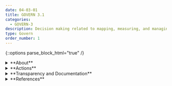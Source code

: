 ```yaml
---
date: 04-03-01
title: GOVERN 3.1
categories:
  - GOVERN-3
description: Decision making related to mapping, measuring, and managing AI risks throughout the lifecycle is informed by a demographically and disciplinarily diverse team, including internal and external personnel. 
type: Govern
order_number: 1
---
```


{::options parse_block_html="true" /}


<details>
<summary markdown="span">**About**</summary>
<br>
To enhance organizational capacity and capability for anticipating risks, AI actors should reflect a diversity of experience, expertise and backgrounds. Consultation with external personnel may be necessary when internal teams lack a diverse range of lived experiences or disciplinary expertise.

To extend the benefits of diversity, equity, and inclusion to both the users and AI actors, it is recommended that teams are composed of a diverse group of individuals who reflect a range of backgrounds, perspectives and expertise. 

Without commitment from senior leadership, beneficial aspects of team diversity and inclusion can be overridden by unstated organizational incentives that inadvertently conflict with the broader values of a diverse workforce.

</details>

<details>
<summary markdown="span">**Actions**</summary>
<br>
Organizational management can:
* Define policies and hiring practices at the outset that promote interdisciplinary roles, competencies, skills, and capacity for AI efforts.
* Define policies and hiring practices that lead to demographic and domain expertise diversity; empower staff with necessary resources and support, and facilitate the contribution of staff feedback and concerns without fear of reprisal.
* Establish policies that facilitate inclusivity and the integration of new insights into existing practice.
* Seek external expertise to supplement organizational diversity, equity, inclusion, and accessibility where internal expertise is lacking.

</details>

<details>
<summary markdown="span">**Transparency and Documentation**</summary>
<br>
Column G goes here.

</details>

<details>
<summary markdown="span">**References**</summary>
<br>
Dylan Walsh, “How can human-centered AI fight bias in machines and people?” MIT Sloan Mgmt. Rev., 2021. [URL](https://mitsloan.mit.edu/ideas-made-to-matter/how-can-human-centered-ai-fight-bias-machines-and-people)

Michael Li, “To Build Less-Biased AI, Hire a More Diverse Team,” Harvard Bus. Rev., 2020. [URL](https://hbr.org/2020/10/to-build-less-biased-ai-hire-a-more-diverse-team)

Bo Cowgill et al., “Biased Programmers? Or Biased Data? A Field Experiment in Operationalizing AI Ethics,” 2020. [URL](https://arxiv.org/pdf/2012.02394.pdf)

N. Ellemers and F. Rink, “Diversity in work groups,” Current opinion in psychology, vol. 11, pp. 49–53, 2016.

K. Talke, S. Salomo, and A. Kock, “Top management team diversity and strategic innovation orientation: The relationship and consequences for innovativeness and performance,” Journal of Product Innovation Management, vol. 28, pp. 819–832, 2011.

S. M. West, M. Whittaker, and K. Crawford, “Discriminating Systems: Gender, Race, and Power in AI,” AI Now Institute, Tech. Rep., 2019. [URL](https://ainowinstitute.org/discriminatingsystems.pdf)

S. Fazelpour, M. De-Arteaga, Diversity in sociotechnical machine learning systems. Big Data & Society. January 2022. doi:10.1177/20539517221082027

Cummings, M.L., and Li, S. 2021a. Sources of subjectivity in machine learning models. ACM Journal of Data and Information Quality, 13(2), 1–9

</details>                              
